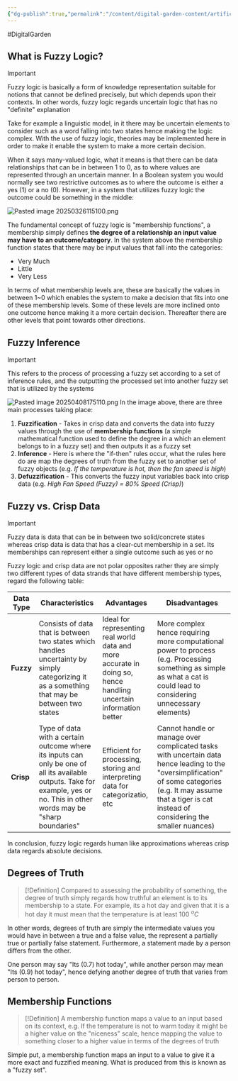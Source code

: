 ```yaml
---
{"dg-publish":true,"permalink":"/content/digital-garden-content/artificial-intelligence-content/fuzzy-logic/","updated":"2025-04-09T07:06:24.000+05:30"}
---
```


#DigitalGarden

## What is Fuzzy Logic?

>[!important]
>Fuzzy logic is basically a form of knowledge representation suitable for notions that cannot be defined precisely, but which depends upon their contexts. In other words, fuzzy logic regards uncertain logic that has no "definite" explanation

Take for example a linguistic model, in it there may be uncertain elements to consider such as a word falling into two states hence making the logic complex. With the use of fuzzy logic, theories may be implemented here in order to make it enable the system to make a more certain decision.

When it says many-valued logic, what it means is that there can be data relationships that can be in between 1 to 0, as to where values are represented through an uncertain manner. In a Boolean system you would normally see two restrictive outcomes as to where the outcome is either a yes (1) or a no (0). However, in a system that utilizes fuzzy logic the outcome could be something in the middle:

![Pasted image 20250326115100.png](/img/user/pngs/Pasted%20image%2020250326115100.png)

The fundamental concept of fuzzy logic is "membership functions", a membership simply defines **the degree of a relationship an input value may have to an outcome/category**. In the system above the membership function states that there may be input values that fall into the categories:

- Very Much 
- Little
- Very Less

In terms of what membership levels are, these are basically the values in between 1~0 which enables the system to make a decision that fits into one of these membership levels. Some of these levels are more inclined onto one outcome hence making it a more certain decision. Thereafter there are other levels that point towards other directions.

## Fuzzy Inference

>[!important]
>This refers to the process of processing a fuzzy set according to a set of inference rules, and the outputting the processed set into another fuzzy set that is utilized by the systems

![Pasted image 20250408175110.png](/img/user/pngs/Pasted%20image%2020250408175110.png)
In the image above, there are three main processes taking place:

1. **Fuzzification** - Takes in crisp data and converts the data into fuzzy values through the use of **membership functions** (a simple mathematical function used to define the degree in a which an element belongs to in a fuzzy set) and then outputs it as a fuzzy set
2. **Inference** - Here is where the "if-then" rules occur, what the rules here do are map the degrees of truth from the fuzzy set to another set of fuzzy objects (e.g. *If the temperature is hot, then the fan speed is high*)
3. **Defuzzification** - This converts the fuzzy input variables back into crisp data (e.g. *High Fan Speed (Fuzzy) = 80% Speed (Crisp)*)
## Fuzzy vs. Crisp Data

>[!important]
>Fuzzy data is data that can be in between two solid/concrete states whereas crisp data is data that has a clear-cut membership in a set. Its memberships can represent either a single outcome such as yes or no
>

Fuzzy logic and crisp data are not polar opposites rather they are simply two different types of data strands that have different membership types, regard the following table:

| **Data Type** | Characteristics                                                                                                                                                               | Advantages                                                                                                        | Disadvantages                                                                                                                                                                                                       |
| ------------- | ----------------------------------------------------------------------------------------------------------------------------------------------------------------------------- | ----------------------------------------------------------------------------------------------------------------- | ------------------------------------------------------------------------------------------------------------------------------------------------------------------------------------------------------------------- |
| **Fuzzy**     | Consists of data that is between two states which handles uncertainty by simply categorizing it as a something that may be between two states                                 | Ideal for representing real world data and more accurate in doing so, hence handling uncertain information better | More complex hence requiring more computational power to process (e.g. Processing something as simple as what a cat is could lead to considering unnecessary elements)                                              |
| **Crisp**     | Type of data with a certain outcome where its inputs can only be one of all its available outputs. Take for example, yes or no. This in other words may be "sharp boundaries" | Efficient for processing, storing and interpreting data for categorizatio, etc                                    | Cannot handle or manage over complicated tasks with uncertain data hence leading to the "oversimplification" of some categories (e.g. It may assume that a tiger is cat instead of considering the smaller nuances) |
In conclusion, fuzzy logic regards human like approximations whereas crisp data regards absolute decisions.

## Degrees of Truth

>[!Definition]
>Compared to assessing the probability of something, the degree of truth simply regards how truthful an element is to its membership to a state. For example, its a hot day and given that it is a hot day it must mean that the temperature is at least 100 $^oC$

In other words, degrees of truth are simply the intermediate values you would have in between a true and a false value, the represent a partially true or partially false statement. Furthermore, a statement made by a person differs from the other.

One person may say "Its (0.7) hot today", while another person may mean "Its (0.9) hot today", hence defying another degree of truth that varies from person to person.

## Membership Functions

>[!Definition]
>A membership function maps a value to an input based on its context, e.g. If the temperature is not to warm today it might be a higher value on the "niceness" scale, hence mapping the value to something closer to a higher value in terms of the degrees of truth

Simple put, a membership function maps an input to a value to give it a more exact and fuzzified meaning. What is produced from this is known as a "fuzzy set".